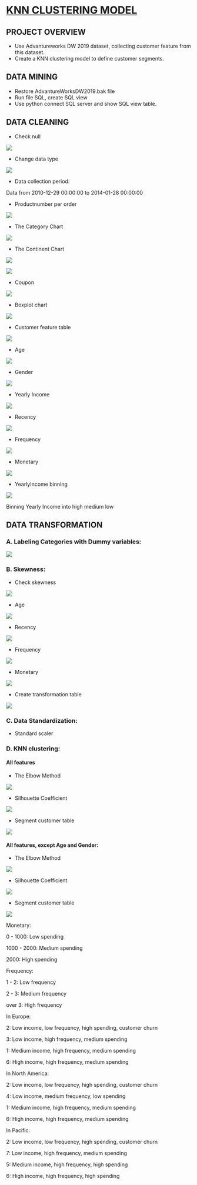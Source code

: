 # [KNN CLUSTERING MODEL](https://github.com/PhamMinhThuan/KNN_clustering)

## PROJECT OVERVIEW

* Use Advantureworks DW 2019 dataset, collecting customer feature from this dataset.
* Create a KNN clustering model to define customer segments.


## DATA MINING

* Restore AdvantureWorksDW2019.bak file
* Run file SQL, create SQL view
* Use python connect SQL server and show SQL view table.

## DATA CLEANING

* Check null

![](/picture/1.PNG)

* Change data type
 
![](/picture/2.PNG)

* Data collection period:

Data from 2010-12-29 00:00:00 to 2014-01-28 00:00:00

* Productnumber per order

![](/picture/3.PNG)

* The Category Chart

![](/picture/4.PNG)

* The Continent Chart

![](/picture/5.PNG)

![](/picture/6.PNG)
 
* Coupon

![](/picture/7.PNG)

* Boxplot chart

![](/picture/7a.PNG)

* Customer feature table
 
![](/picture/7b.PNG)

* Age

![](/picture/8.PNG)

* Gender

![](/picture/9.PNG)

* Yearly Income

![](/picture/10.PNG)

* Recency

![](/picture/10a.PNG)

* Frequency

![](/picture/10b.PNG)

* Monetary

![](/picture/10c.PNG)

* YearlyIncome binning

![](/picture/11.PNG)

Binning Yearly Income into high medium low

## DATA TRANSFORMATION
### A. Labeling Categories with Dummy variables:

![](/picture/11b.PNG)

### B. Skewness:

* Check skewness

![](/picture/12.PNG)

* Age

![](/picture/13.PNG)

* Recency

![](/picture/14.PNG)

* Frequency

![](/picture/15.PNG)

* Monetary

![](/picture/16.PNG)

* Create transformation table

![](/picture/16a.PNG)

### C. Data Standardization:
* Standard scaler

### D. KNN clustering:
#### All features
* The Elbow Method

![](/picture/17.PNG)

* Silhouette Coefficient

![](/picture/18.PNG)

* Segment customer table

![](/picture/19.PNG)

#### All features, except Age and Gender:
* The Elbow Method

![](/picture/20.PNG)

* Silhouette Coefficient

![](/picture/21.PNG)

* Segment customer table

![](/picture/22.PNG)

Monetary: 

0 - 1000: Low spending

1000 - 2000: Medium spending

2000: High spending

Frequency: 

1 - 2: Low frequency

2 - 3: Medium frequency

over 3: High frequency

In Europe: 

2: Low income, low frequency,  high spending, customer churn

3: Low income, high frequency, medium spending

1: Medium income, high frequency,  medium spending

6: High income, high frequency,  medium spending

In North America:

2: Low income, low frequency,  high spending, customer churn

4: Low income, medium frequency, low spending

1: Medium income, high frequency,  medium spending

6: High income, high frequency,  medium spending

In Pacific:

2: Low income, low frequency, high spending, customer churn

7: Low income, high frequency,  medium spending

5: Medium income, high frequency, high spending

6: High income, high frequency,  high spending
